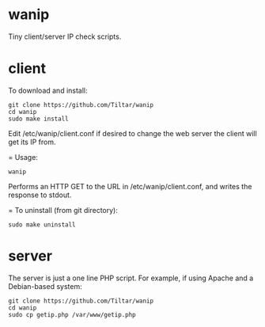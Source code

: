 wanip
=====

Tiny client/server IP check scripts.


client
======
To download and install:
```
git clone https://github.com/Tiltar/wanip
cd wanip
sudo make install
```
Edit /etc/wanip/client.conf if desired to change the web server the client will get its IP from.

=
Usage:
```
wanip
```
Performs an HTTP GET to the URL in /etc/wanip/client.conf, and writes the response to stdout.

=
To uninstall (from git directory):
```
sudo make uninstall
```


server
======
The server is just a one line PHP script. For example, if using Apache and a Debian-based system:
```
git clone https://github.com/Tiltar/wanip
cd wanip
sudo cp getip.php /var/www/getip.php
```
